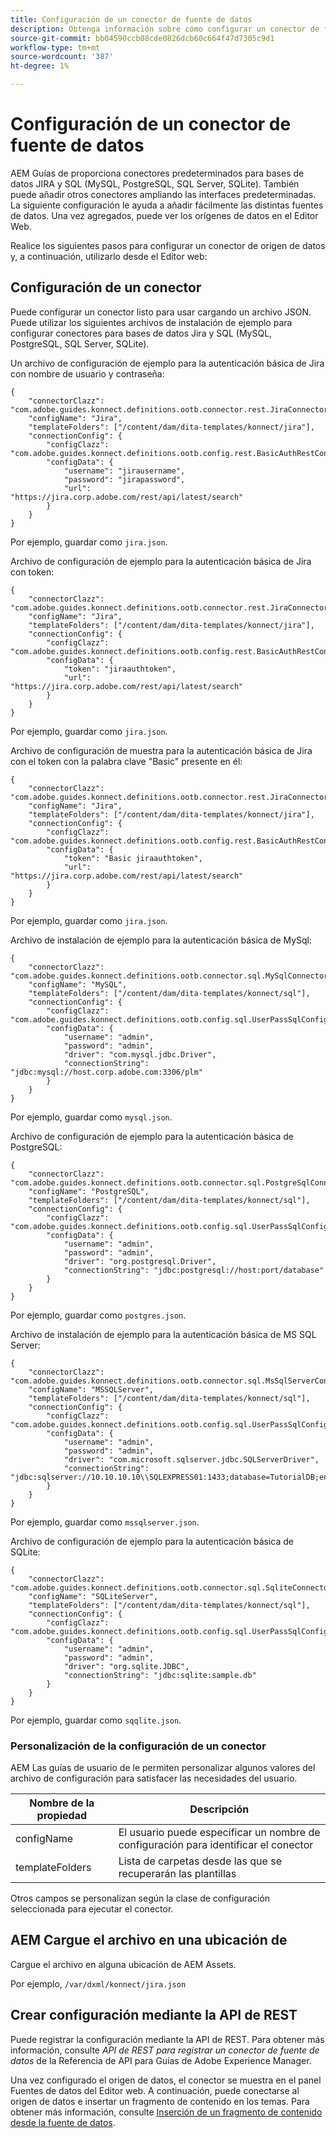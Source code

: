 ```yaml
---
title: Configuración de un conector de fuente de datos
description: Obtenga información sobre cómo configurar un conector de fuente de datos
source-git-commit: bb04590ccb08cde0826dcb60c664f47d7305c9d1
workflow-type: tm+mt
source-wordcount: '387'
ht-degree: 1%

---
```



# Configuración de un conector de fuente de datos

AEM Guías de proporciona conectores predeterminados para bases de datos JIRA y SQL (MySQL, PostgreSQL, SQL Server, SQLite). También puede añadir otros conectores ampliando las interfaces predeterminadas. La siguiente configuración le ayuda a añadir fácilmente las distintas fuentes de datos. Una vez agregados, puede ver los orígenes de datos en el Editor Web.

Realice los siguientes pasos para configurar un conector de origen de datos y, a continuación, utilizarlo desde el Editor web:

## Configuración de un conector

Puede configurar un conector listo para usar cargando un archivo JSON. Puede utilizar los siguientes archivos de instalación de ejemplo para configurar conectores para bases de datos Jira y SQL (MySQL, PostgreSQL, SQL Server, SQLite).

Un archivo de configuración de ejemplo para la autenticación básica de Jira con nombre de usuario y contraseña:

```
{
	"connectorClazz": "com.adobe.guides.konnect.definitions.ootb.connector.rest.JiraConnector",
	"configName": "Jira",
	"templateFolders": ["/content/dam/dita-templates/konnect/jira"],
	"connectionConfig": {
		"configClazz": "com.adobe.guides.konnect.definitions.ootb.config.rest.BasicAuthRestConfig",
		"configData": {
			"username": "jirausername",
			"password": "jirapassword",
			"url": "https://jira.corp.adobe.com/rest/api/latest/search"
		}
	}
}
```

Por ejemplo, guardar como `jira.json`.

Archivo de configuración de ejemplo para la autenticación básica de Jira con token:

```
{
	"connectorClazz": "com.adobe.guides.konnect.definitions.ootb.connector.rest.JiraConnector",
	"configName": "Jira",
	"templateFolders": ["/content/dam/dita-templates/konnect/jira"],
	"connectionConfig": {
		"configClazz": "com.adobe.guides.konnect.definitions.ootb.config.rest.BasicAuthRestConfig",
		"configData": {
			"token": "jiraauthtoken",
			"url": "https://jira.corp.adobe.com/rest/api/latest/search"
		}
	}
}
```

Por ejemplo, guardar como `jira.json`.

Archivo de configuración de muestra para la autenticación básica de Jira con el token con la palabra clave &quot;Basic&quot; presente en él:

```
{
	"connectorClazz": "com.adobe.guides.konnect.definitions.ootb.connector.rest.JiraConnector",
	"configName": "Jira",
	"templateFolders": ["/content/dam/dita-templates/konnect/jira"],
	"connectionConfig": {
		"configClazz": "com.adobe.guides.konnect.definitions.ootb.config.rest.BasicAuthRestConfig",
		"configData": {
			"token": "Basic jiraauthtoken",
			"url": "https://jira.corp.adobe.com/rest/api/latest/search"
		}
	}
}
```

Por ejemplo, guardar como `jira.json`.

Archivo de instalación de ejemplo para la autenticación básica de MySql:

```
{
	"connectorClazz": "com.adobe.guides.konnect.definitions.ootb.connector.sql.MySqlConnector",
	"configName": "MySQL",
	"templateFolders": ["/content/dam/dita-templates/konnect/sql"],
	"connectionConfig": {
		"configClazz": "com.adobe.guides.konnect.definitions.ootb.config.sql.UserPassSqlConfig",
		"configData": {
			"username": "admin",
			"password": "admin",
			"driver": "com.mysql.jdbc.Driver",
			"connectionString": "jdbc:mysql://host.corp.adobe.com:3306/plm"
		}
	}
}
```

Por ejemplo, guardar como `mysql.json`.

Archivo de configuración de ejemplo para la autenticación básica de PostgreSQL:

```
{
	"connectorClazz": "com.adobe.guides.konnect.definitions.ootb.connector.sql.PostgreSqlConnector",
	"configName": "PostgreSQL",
	"templateFolders": ["/content/dam/dita-templates/konnect/sql"],
	"connectionConfig": {
		"configClazz": "com.adobe.guides.konnect.definitions.ootb.config.sql.UserPassSqlConfig",
		"configData": {
			"username": "admin",
			"password": "admin",
			"driver": "org.postgresql.Driver",
			"connectionString": "jdbc:postgresql://host:port/database"
		}
	}
}
```

Por ejemplo, guardar como `postgres.json`.

Archivo de instalación de ejemplo para la autenticación básica de MS SQL Server:

```
{
	"connectorClazz": "com.adobe.guides.konnect.definitions.ootb.connector.sql.MsSqlServerConnector",
	"configName": "MSSQLServer",
	"templateFolders": ["/content/dam/dita-templates/konnect/sql"],
	"connectionConfig": {
		"configClazz": "com.adobe.guides.konnect.definitions.ootb.config.sql.UserPassSqlConfig",
		"configData": {
			"username": "admin",
			"password": "admin",
			"driver": "com.microsoft.sqlserver.jdbc.SQLServerDriver",
			"connectionString": "jdbc:sqlserver://10.10.10.10\\SQLEXPRESS01:1433;database=TutorialDB;encrypt=false;trustServerCertificate=true"
		}
	}
}
```

Por ejemplo, guardar como `mssqlserver.json`.

Archivo de configuración de ejemplo para la autenticación básica de SQLite:

```
{
	"connectorClazz": "com.adobe.guides.konnect.definitions.ootb.connector.sql.SqliteConnector",
	"configName": "SQLiteServer",
	"templateFolders": ["/content/dam/dita-templates/konnect/sql"],
	"connectionConfig": {
		"configClazz": "com.adobe.guides.konnect.definitions.ootb.config.sql.UserPassSqlConfig",
		"configData": {
			"username": "admin",
			"password": "admin",
			"driver": "org.sqlite.JDBC",
			"connectionString": "jdbc:sqlite:sample.db"
		}
	}
}
```

Por ejemplo, guardar como `sqqlite.json`.

### Personalización de la configuración de un conector

AEM Las guías de usuario de le permiten personalizar algunos valores del archivo de configuración para satisfacer las necesidades del usuario.

| Nombre de la propiedad | Descripción |
|---|---|
| configName | El usuario puede especificar un nombre de configuración para identificar el conector |
| templateFolders | Lista de carpetas desde las que se recuperarán las plantillas |

Otros campos se personalizan según la clase de configuración seleccionada para ejecutar el conector.

## AEM Cargue el archivo en una ubicación de

Cargue el archivo en alguna ubicación de AEM Assets.

Por ejemplo,  `/var/dxml/konnect/jira.json`

## Crear configuración mediante la API de REST

Puede registrar la configuración mediante la API de REST. Para obtener más información, consulte *API de REST para registrar un conector de fuente de datos* de la Referencia de API para Guías de Adobe Experience Manager.

Una vez configurado el origen de datos, el conector se muestra en el panel Fuentes de datos del Editor web. A continuación, puede conectarse al origen de datos e insertar un fragmento de contenido en los temas. Para obtener más información, consulte [Inserción de un fragmento de contenido desde la fuente de datos](../user-guide/web-editor-content-snippet.md).

